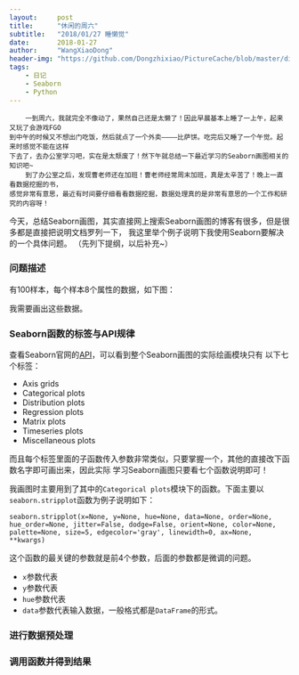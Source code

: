 ```yaml
---
layout:     post
title:      "休闲的周六"
subtitle:   "2018/01/27 睡懒觉"
date:       2018-01-27
author:     "WangXiaoDong"
header-img: "https://github.com/Dongzhixiao/PictureCache/blob/master/diaryPic/20180127.jpg?raw=true"
tags:
    - 日记
    - Seaborn
    - Python
---
```


```
    一到周六，我就完全不像动了，果然自己还是太懒了！因此早晨基本上睡了一上午，起来又玩了会游戏FGO
到中午的时候又不想出门吃饭，然后就点了一个外卖————比萨饼。吃完后又睡了一个午觉。起来时感觉不能在这样
下去了，去办公室学习吧，实在是太颓废了！然下午就总结一下最近学习的Seaborn画图相关的知识吧~
    到了办公室之后，发现曹老师还在加班！曹老师经常周末加班，真是太辛苦了！晚上一直看数据挖掘的书，
感觉非常有意思，最近有时间要仔细看看数据挖掘，数据处理真的是非常有意思的一个工作和研究的内容呀！
```

今天，总结Seaborn画图，其实直接网上搜索Seaborn画图的博客有很多，但是很多都是直接把说明文档罗列一下，
我这里举个例子说明下我使用Seaborn要解决的一个具体问题。
（先列下提纲，以后补充~）
### 问题描述
有100样本，每个样本8个属性的数据，如下图：


我需要画出这些数据。

### Seaborn函数的标签与API规律

查看Seaborn官网的[API](http://seaborn.pydata.org/api.html)，可以看到整个Seaborn画图的实际绘画模块只有
以下七个标签：

- Axis grids
- Categorical plots
- Distribution plots
- Regression plots
- Matrix plots
- Timeseries plots
- Miscellaneous plots

而且每个标签里面的子函数传入参数非常类似，只要掌握一个，其他的直接改下函数名字即可画出来，因此实际
学习Seaborn画图只要看七个函数说明即可！

我画图时主要用到了其中的`Categorical plots`模块下的函数。下面主要以`seaborn.stripplot`函数为例子说明如下：

`seaborn.stripplot(x=None, y=None, hue=None, data=None, order=None, hue_order=None, jitter=False, dodge=False, orient=None, color=None, palette=None, size=5, edgecolor='gray', linewidth=0, ax=None, **kwargs)`

这个函数的最关键的参数就是前4个参数，后面的参数都是微调的问题。

- `x`参数代表
- `y`参数代表
- `hue`参数代表
- `data`参数代表输入数据，一般格式都是`DataFrame`的形式。

### 进行数据预处理


### 调用函数并得到结果


